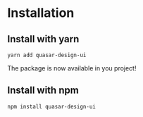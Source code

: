 # Installation

## Install with yarn

```
yarn add quasar-design-ui
```

The package is now available in you project!

## Install with npm

```
npm install quasar-design-ui
```

##

